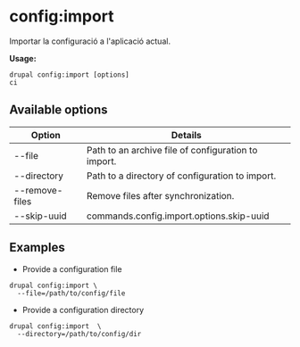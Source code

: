 # config:import
Importar la configuració a l'aplicació actual.

**Usage:**
```
drupal config:import [options]
ci
```

## Available options
Option | Details
-------|-------------
--file | Path to an archive file of configuration to import.
--directory | Path to a directory of configuration to import.
--remove-files | Remove files after synchronization.
--skip-uuid | commands.config.import.options.skip-uuid

## Examples
* Provide a configuration file
```
drupal config:import \
  --file=/path/to/config/file
```
* Provide a configuration directory
```
drupal config:import  \
  --directory=/path/to/config/dir
```
